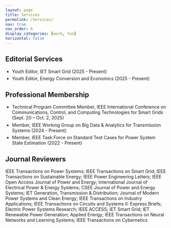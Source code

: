 ```yaml
---
layout: page
title: Services
permalink: /Services/
nav: true
nav_order: 6
display_categories: [work, fun]
horizontal: false
---
```


<!-- Editorial Services -->
<div class="service-category">
  <h2>Editorial Services</h2>
  <ul>
    <li>Youth Editor, IET Smart Grid (2025 - Present)</li>
    <li>Youth Editor, Energy Conversion and Economics (2025 - Present)</li>
  </ul>
</div>

<!-- Professional Membership -->
<div class="service-category">
  <h2>Professional Membership</h2>
  <ul>
    <li>Technical Program Committee Member, IEEE International Conference on Communications, Control, and Computing Technologies for Smart Grids (Sept. 20 – Oct. 2, 2025)</li>
    <li>Member, IEEE Working Group on Big Data & Analytics for Transmission Systems (2024 - Present)</li>
    <li>Member, IEEE Task Force on Standard Test Cases for Power System State Estimation (2022 - Present)</li>
  </ul>
</div>

<!-- Journal Reviewers -->
<div class="service-category">
  <h2>Journal Reviewers</h2>
  <p>
IEEE Transactions on Power Systems; IEEE Transactions on Smart Grid; IEEE Transactions on Sustainable Energy; IEEE Power Engineering Letters; IEEE Open Access Journal of Power and Energy; International Journal of Electrical Power & Energy Systems; CSEE Journal of Power and Energy Systems; IET Generation, Transmission & Distribution; Journal of Modern Power Systems and Clean Energy; IEEE Transactions on Industry Applications; IEEE Transactions on Circuits and Systems II: Express Briefs; Electric Power Systems Research; IEEE ACCESS; IET Smart Grid; IET Renewable Power Generation; Applied Energy; IEEE Transactions on Neural Networks and Learning Systems; IEEE Transactions on Cybernetics
</p>
</div>

<!-- 可选 CSS 提升排版美观 -->
<style>
  .service-category {
    margin-bottom: 1.5em;
  }
  .service-category h3 {
    font-size: 1.3em;
    margin-bottom: 0.5em;
  }
  .service-category ul {
    list-style: disc;
    padding-left: 1.5em;
  }
  .service-category li {
    margin-bottom: 0.4em;
  }
</style>


